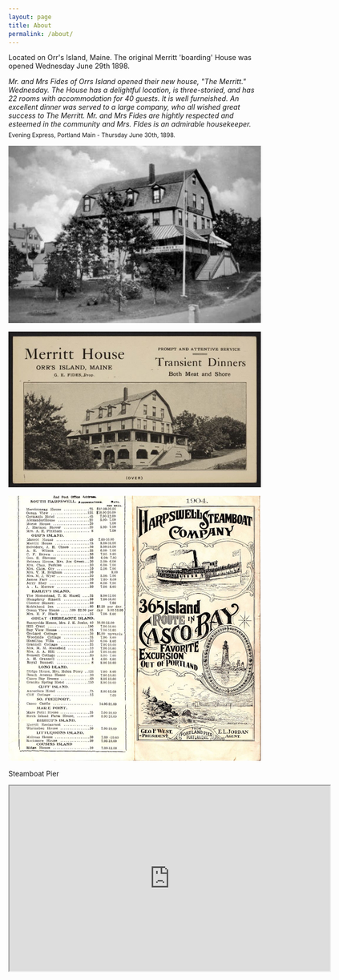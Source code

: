 ```yaml
---
layout: page
title: About
permalink: /about/
---
```


Located on Orr's Island, Maine.  The original Merritt 'boarding' House was opened Wednesday June 29th 1898.<br>

_Mr. and Mrs Fides of Orrs Island opened their new house, "The Merritt." Wednesday.  The House has a delightful location, is three-storied, and has 22 rooms with accommodation for 40 guests.  It is well furneished. An excellent dinner was served to a large company, who all wished great success to The Merritt.  Mr. and Mrs Fides are hightly respected and esteemed in the community and Mrs. FIdes is an admirable housekeeper._
<br>
<sub>Evening Express, Portland Main - Thursday June 30th, 1898. </sub><br>

![merritt-house](/images/2.jpeg)


![merritt-house](/images/3.jpeg)

![merritt-house](/images/4.jpeg)
<br>
<p> Steamboat Pier</p>
<iframe src="https://drive.google.com/file/d/1kB1I1xeE-mkxwQuDTvGWu1oUZ1IjPxi5/preview" width="640" height="370" allow="autoplay"></iframe>


